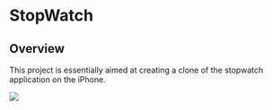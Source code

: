 # StopWatch

## Overview

This project is essentially aimed at creating a clone of the stopwatch application on the iPhone.


![](https://jmp.sh/s/keWywMekBm5CGf08UT4R](https://github.com/emresagiroglu/Stop-Watch/blob/main/AppPreview.gif)https://github.com/emresagiroglu/Stop-Watch/blob/main/AppPreview.gif)
